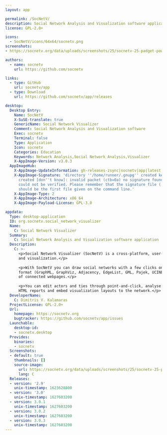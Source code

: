 ```yaml
---
layout: app

permalink: /SocNetV/
description: Social Network Analysis and Visualization software application
license: GPL-2.0+

icons:
  - SocNetV/icons/64x64/socnetv.png
screenshots:
- https://socnetv.org/data/uploads/screenshots/25/socnetv-25-padget-power-centrality-size-distribution.png

authors:
  - name: socnetv
    url: https://github.com/socnetv

links:
  - type: GitHub
    url: socnetv/app
  - type: Download
    url: https://github.com/socnetv/app/releases

desktop:
  Desktop Entry:
    Name: SocNetV
    X-SuSE-translate: true
    GenericName: Social Network Visualizer
    Comment: Social Network Analysis and Visualization software
    Exec: socnetv
    Terminal: false
    Type: Application
    Icon: socnetv
    Categories: Education
    Keywords: Network Analysis,Social Network Analysis,Visualizer
    X-AppImage-Version: v3.0.3
  AppImageHub:
    X-AppImage-UpdateInformation: gh-releases-zsync|socnetv|app|latest|SocNetV*-x86_64.AppImage.zsync
    X-AppImage-Signature: 'directory ''/home/runner/.gnupg'' created keybox ''/home/runner/.gnupg/pubring.kbx''
      created [don''t know]: invalid packet (ctb=0a) no signature found the signature
      could not be verified. Please remember that the signature file (.sig or .asc)
      should be the first file given on the command line.'
    X-AppImage-Type: 2
    X-AppImage-Architecture: x86_64
    X-AppImage-Payload-License: GPL-3.0

appdata:
  Type: desktop-application
  ID: org.socnetv.social_network_visualizer
  Name:
    C: Social Network Visualizer
  Summary:
    C: Social Network Analysis and Visualization software application
  Description:
    C: >-
      <p>Social Network Visualizer (SocNetV) is a cross-platform, user-friendly free software tool for social network analysis
      and visualization.</p>
  
      <p>With SocNetV you can draw social networks with a few clicks on a virtual canvas, load field data from a file in a supported
      format (GraphML, GraphViz, Adjacency, EdgeList, GML, Pajek, UCINET, etc) or crawl the internet to create a social network
      of connected webpages.</p>
  
      <p>You can edit actors and ties through point-and-click, analyse graph and social network properties, produce beautiful
      HTML reports and embed visualization layouts to the network.</p>
  DeveloperName:
    C: Dimitris V. Kalamaras
  ProjectLicense: GPL-2.0+
  Url:
    homepage: https://socnetv.org
    bugtracker: https://github.com/socnetv/app/issues
  Launchable:
    desktop-id:
    - socnetv.desktop
  Provides:
    binaries:
    - socnetv
  Screenshots:
  - default: true
    thumbnails: []
    source-image:
      url: https://socnetv.org/data/uploads/screenshots/25/socnetv-25-padget-power-centrality-size-distribution.png
      lang: C
  Releases:
  - version: '2.9'
    unix-timestamp: 1623628800
  - version: '3.0'
    unix-timestamp: 1627603200
  - version: 3.0.1
    unix-timestamp: 1627603200
  - version: 3.0.2
    unix-timestamp: 1627603200
  - version: 3.0.3
    unix-timestamp: 1627603200
---
```

